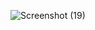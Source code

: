 ![Screenshot (19)](https://github.com/Vinit71/Pro-Prep/assets/130545532/4b78018b-255f-4832-aa5b-74f142297b61)
